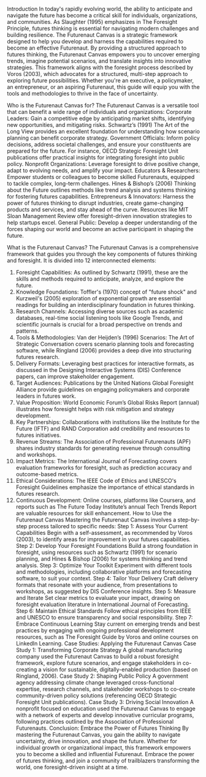 Introduction
In today's rapidly evolving world, the ability to anticipate and navigate the future has become a critical skill for individuals, organizations, and communities. As Slaughter (1995) emphasizes in The Foresight Principle, futures thinking is essential for navigating modern challenges and building resilience. The Futurenaut Canvas is a strategic framework designed to help you develop and harness the capabilities required to become an effective Futurenaut.
By providing a structured approach to futures thinking, the Futurenaut Canvas empowers you to uncover emerging trends, imagine potential scenarios, and translate insights into innovative strategies. This framework aligns with the foresight process described by Voros (2003), which advocates for a structured, multi-step approach to exploring future possibilities. Whether you're an executive, a policymaker, an entrepreneur, or an aspiring Futurenaut, this guide will equip you with the tools and methodologies to thrive in the face of uncertainty.

Who is the Futurenaut Canvas for?
The Futurenaut Canvas is a versatile tool that can benefit a wide range of individuals and organizations:
Corporate Leaders: Gain a competitive edge by anticipating market shifts, identifying new opportunities, and mitigating risks. Schwartz’s (1991) The Art of the Long View provides an excellent foundation for understanding how scenario planning can benefit corporate strategy.
Government Officials: Inform policy decisions, address societal challenges, and ensure your constituents are prepared for the future. For instance, OECD Strategic Foresight Unit publications offer practical insights for integrating foresight into public policy.
Nonprofit Organizations: Leverage foresight to drive positive change, adapt to evolving needs, and amplify your impact.
Educators & Researchers: Empower students or colleagues to become skilled Futurenauts, equipped to tackle complex, long-term challenges. Hines & Bishop’s (2006) Thinking about the Future outlines methods like trend analysis and systems thinking for fostering futures capabilities.
Entrepreneurs & Innovators: Harness the power of futures thinking to disrupt industries, create game-changing products and services, and stay ahead of the curve. Resources like MIT Sloan Management Review offer foresight-driven innovation strategies to help startups excel.
General Public: Develop a deeper understanding of the forces shaping our world and become an active participant in shaping the future.

What is the Futurenaut Canvas?
The Futurenaut Canvas is a comprehensive framework that guides you through the key components of futures thinking and foresight. It is divided into 12 interconnected elements:
1. Foresight Capabilities: As outlined by Schwartz (1991), these are the skills and methods required to anticipate, analyze, and explore the future.
2. Knowledge Foundations: Toffler's (1970) concept of "future shock" and Kurzweil's (2005) exploration of exponential growth are essential readings for building an interdisciplinary foundation in futures thinking.
3. Research Channels: Accessing diverse sources such as academic databases, real-time social listening tools like Google Trends, and scientific journals is crucial for a broad perspective on trends and patterns.
4. Tools & Methodologies: Van der Heijden’s (1996) Scenarios: The Art of Strategic Conversation covers scenario planning tools and forecasting software, while Ringland (2006) provides a deep dive into structuring futures research.
5. Delivery Formats: Leveraging best practices for interactive formats, as discussed in the Designing Interactive Systems (DIS) Conference papers, can improve stakeholder engagement.
6. Target Audiences: Publications by the United Nations Global Foresight Alliance provide guidelines on engaging policymakers and corporate leaders in futures work.
7. Value Proposition: World Economic Forum’s Global Risks Report (annual) illustrates how foresight helps with risk mitigation and strategy development.
8. Key Partnerships: Collaborations with institutions like the Institute for the Future (IFTF) and RAND Corporation add credibility and resources to futures initiatives.
9. Revenue Streams: The Association of Professional Futurenauts (APF) shares industry standards for generating revenue through consulting and workshops.
10. Impact Metrics: The International Journal of Forecasting covers evaluation frameworks for foresight, such as prediction accuracy and outcome-based metrics.
11. Ethical Considerations: The IEEE Code of Ethics and UNESCO's Foresight Guidelines emphasize the importance of ethical standards in futures research.
12. Continuous Development: Online courses, platforms like Coursera, and reports such as The Future Today Institute’s annual Tech Trends Report are valuable resources for skill enhancement.
How to Use the Futurenaut Canvas
Mastering the Futurenaut Canvas involves a step-by-step process tailored to specific needs:
Step 1: Assess Your Current Capabilities
Begin with a self-assessment, as recommended by Voros (2003), to identify areas for improvement in your futures capabilities.
Step 2: Develop Your Foresight Foundations
Build a strong foundation in foresight, using resources such as Schwartz (1991) for scenario planning, and Hines & Bishop (2006) for systems thinking and trend analysis.
Step 3: Optimize Your Toolkit
Experiment with different tools and methodologies, including collaborative platforms and forecasting software, to suit your context.
Step 4: Tailor Your Delivery
Craft delivery formats that resonate with your audience, from presentations to workshops, as suggested by DIS Conference insights.
Step 5: Measure and Iterate
Set clear metrics to evaluate your impact, drawing on foresight evaluation literature in International Journal of Forecasting.
Step 6: Maintain Ethical Standards
Follow ethical principles from IEEE and UNESCO to ensure transparency and social responsibility.
Step 7: Embrace Continuous Learning
Stay current on emerging trends and best practices by engaging with ongoing professional development resources, such as The Foresight Guide by Voros and online courses on LinkedIn Learning.
Case Studies: Applying the Futurenaut Canvas
Case Study 1: Transforming Corporate Strategy
A global manufacturing company used the Futurenaut Canvas to build a robust foresight framework, explore future scenarios, and engage stakeholders in co-creating a vision for sustainable, digitally-enabled production (based on Ringland, 2006).
Case Study 2: Shaping Public Policy
A government agency addressing climate change leveraged cross-functional expertise, research channels, and stakeholder workshops to co-create community-driven policy solutions (referencing OECD Strategic Foresight Unit publications).
Case Study 3: Driving Social Innovation
A nonprofit focused on education used the Futurenaut Canvas to engage with a network of experts and develop innovative curricular programs, following practices outlined by the Association of Professional Futurenauts.
Conclusion: Embrace the Power of Futures Thinking
By mastering the Futurenaut Canvas, you gain the ability to navigate uncertainty, drive innovation, and shape the future. Whether for individual growth or organizational impact, this framework empowers you to become a skilled and influential Futurenaut. Embrace the power of futures thinking, and join a community of trailblazers transforming the world, one foresight-driven insight at a time.




